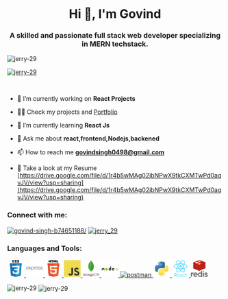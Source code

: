 <h1 align="center">Hi 👋, I'm Govind</h1>
<h3 align="center">A skilled and passionate full stack web developer specializing in MERN techstack.</h3>

<p align="left"> <img src="https://komarev.com/ghpvc/?username=jerry-29&label=Profile%20views&color=0e75b6&style=flat" alt="jerry-29" /> </p>

<p align="left"> <a href="https://github.com/ryo-ma/github-profile-trophy"><img src="https://github-profile-trophy.vercel.app/?username=jerry-29" alt="jerry-29" /></a> </p>

<p align="left"> <a href="https://twitter.com/" target="blank"><img src="https://img.shields.io/twitter/follow/?logo=twitter&style=for-the-badge" alt="" /></a> </p>

- 🔭 I’m currently working on **React Projects**
- 👨‍💻 Check my projects and <a href="https://govindportfolio29.netlify.app/">Portfolio</a>
- 🌱 I’m currently learning **React Js**

- 💬 Ask me about **react,frontend,Nodejs,backened**

- 📫 How to reach me **govindsingh0498@gmail.com**

- 📄 Take a look at my Resume [https://drive.google.com/file/d/1r4b5wMAg02jbNPwX9tkCXMTwPd0aqvJV/view?usp=sharing](https://drive.google.com/file/d/1r4b5wMAg02jbNPwX9tkCXMTwPd0aqvJV/view?usp=sharing)

<h3 align="left">Connect with me:</h3>
<p align="left">
<a href="https://linkedin.com/in/govind-singh-b74651188/" target="blank"><img align="center" src="https://raw.githubusercontent.com/rahuldkjain/github-profile-readme-generator/master/src/images/icons/Social/linked-in-alt.svg" alt="govind-singh-b74651188/" height="30" width="40" /></a>
<a href="https://codesandbox.com/jerry_29" target="blank"><img align="center" src="https://raw.githubusercontent.com/rahuldkjain/github-profile-readme-generator/master/src/images/icons/Social/codesandbox.svg" alt="jerry_29" height="30" width="40" /></a>
</p>

<h3 align="left">Languages and Tools:</h3>
<p align="left"> <a href="https://www.w3schools.com/css/" target="_blank" rel="noreferrer"> <img src="https://raw.githubusercontent.com/devicons/devicon/master/icons/css3/css3-original-wordmark.svg" alt="css3" width="40" height="40"/> </a> <a href="https://expressjs.com" target="_blank" rel="noreferrer"> <img src="https://raw.githubusercontent.com/devicons/devicon/master/icons/express/express-original-wordmark.svg" alt="express" width="40" height="40"/> </a> <a href="https://www.w3.org/html/" target="_blank" rel="noreferrer"> <img src="https://raw.githubusercontent.com/devicons/devicon/master/icons/html5/html5-original-wordmark.svg" alt="html5" width="40" height="40"/> </a> <a href="https://developer.mozilla.org/en-US/docs/Web/JavaScript" target="_blank" rel="noreferrer"> <img src="https://raw.githubusercontent.com/devicons/devicon/master/icons/javascript/javascript-original.svg" alt="javascript" width="40" height="40"/> </a> <a href="https://www.mongodb.com/" target="_blank" rel="noreferrer"> <img src="https://raw.githubusercontent.com/devicons/devicon/master/icons/mongodb/mongodb-original-wordmark.svg" alt="mongodb" width="40" height="40"/> </a> <a href="https://nodejs.org" target="_blank" rel="noreferrer"> <img src="https://raw.githubusercontent.com/devicons/devicon/master/icons/nodejs/nodejs-original-wordmark.svg" alt="nodejs" width="40" height="40"/> </a> <a href="https://postman.com" target="_blank" rel="noreferrer"> <img src="https://www.vectorlogo.zone/logos/getpostman/getpostman-icon.svg" alt="postman" width="40" height="40"/> </a> <a href="https://www.python.org" target="_blank" rel="noreferrer"> <img src="https://raw.githubusercontent.com/devicons/devicon/master/icons/python/python-original.svg" alt="python" width="40" height="40"/> </a> <a href="https://reactjs.org/" target="_blank" rel="noreferrer"> <img src="https://raw.githubusercontent.com/devicons/devicon/master/icons/react/react-original-wordmark.svg" alt="react" width="40" height="40"/> </a> <a href="https://redis.io" target="_blank" rel="noreferrer"> <img src="https://raw.githubusercontent.com/devicons/devicon/master/icons/redis/redis-original-wordmark.svg" alt="redis" width="40" height="40"/> </a> </p>

<p><img align="left" src="https://github-readme-stats.vercel.app/api/top-langs?username=jerry-29&show_icons=true&locale=en&layout=compact" alt="jerry-29" /></p>

<p>&nbsp;<img align="center" src="https://github-readme-stats.vercel.app/api?username=jerry-29&show_icons=true&locale=en" alt="jerry-29" /></p>

